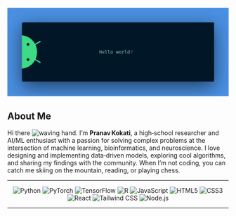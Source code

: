 <p align="center">
  <img src="banner.png" alt="Hello, World Banner" width="1000"/>
</p>

## About Me

Hi there <img src="https://media.giphy.com/media/hvRJCLFzcasrR4ia7z/giphy.gif" width="24" alt="waving hand"/>. I’m **Pranav Kokati**, a high‑school researcher and AI/ML enthusiast with a passion for solving complex problems at the intersection of machine learning, bioinformatics, and neuroscience. I love designing and implementing data‑driven models, exploring cool algorithms, and sharing my findings with the community. When I’m not coding, you can catch me skiing on the mountain, reading, or playing chess.

---


<p align="center">
  <img src="https://img.shields.io/badge/-Python-2f363d?style=flat&logo=python&logoColor=white" alt="Python" height="30"/>
  <img src="https://img.shields.io/badge/-PyTorch-2f363d?style=flat&logo=pytorch&logoColor=white" alt="PyTorch" height="30"/>
  <img src="https://img.shields.io/badge/-TensorFlow-2f363d?style=flat&logo=tensorflow&logoColor=white" alt="TensorFlow" height="30"/>
  <img src="https://img.shields.io/badge/-R-2f363d?style=flat&logo=r&logoColor=white" alt="R" height="30"/>
  <img src="https://img.shields.io/badge/-JavaScript-2f363d?style=flat&logo=javascript&logoColor=white" alt="JavaScript" height="30"/>
  <img src="https://img.shields.io/badge/-HTML5-2f363d?style=flat&logo=html5&logoColor=white" alt="HTML5" height="30"/>
  <img src="https://img.shields.io/badge/-CSS3-2f363d?style=flat&logo=css3&logoColor=white" alt="CSS3" height="30"/>
  <img src="https://img.shields.io/badge/-React-2f363d?style=flat&logo=react&logoColor=white" alt="React" height="30"/>
  <img src="https://img.shields.io/badge/-Tailwind_CSS-2f363d?style=flat&logo=tailwind-css&logoColor=white" alt="Tailwind CSS" height="30"/>
  <img src="https://img.shields.io/badge/-Node.js-2f363d?style=flat&logo=node.js&logoColor=white" alt="Node.js" height="30"/>
</p>

---


